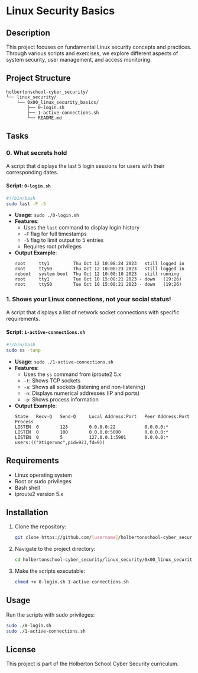 # Linux Security Basics

## Description
This project focuses on fundamental Linux security concepts and practices. Through various scripts and exercises, we explore different aspects of system security, user management, and access monitoring.

## Project Structure
```
holbertonschool-cyber_security/
└── linux_security/
    └── 0x00_linux_security_basics/
        ├── 0-login.sh
        ├── 1-active-connections.sh
        └── README.md
```

## Tasks

### 0. What secrets hold
A script that displays the last 5 login sessions for users with their corresponding dates.

#### Script: `0-login.sh`
```bash
#!/bin/bash
sudo last -F -5
```

- **Usage**: `sudo ./0-login.sh`
- **Features**:
  - Uses the `last` command to display login history
  - `-F` flag for full timestamps
  - `-5` flag to limit output to 5 entries
  - Requires root privileges
- **Output Example**:
  ```
  root     tty1         Thu Oct 12 10:08:24 2023   still logged in
  root     ttyS0        Thu Oct 12 10:08:23 2023   still logged in
  reboot   system boot  Thu Oct 12 10:08:10 2023   still running
  root     tty1         Tue Oct 10 15:08:21 2023 - down   (19:26)
  root     ttyS0        Tue Oct 10 15:08:21 2023 - down   (19:26)
  ```

### 1. Shows your Linux connections, not your social status!
A script that displays a list of network socket connections with specific requirements.

#### Script: `1-active-connections.sh`
```bash
#!/bin/bash
sudo ss -tanp
```

- **Usage**: `sudo ./1-active-connections.sh`
- **Features**:
  - Uses the `ss` command from iproute2 5.x
  - `-t`: Shows TCP sockets
  - `-a`: Shows all sockets (listening and non-listening)
  - `-n`: Displays numerical addresses (IP and ports)
  - `-p`: Shows process information
- **Output Example**:
  ```
  State   Recv-Q   Send-Q     Local Address:Port   Peer Address:Port   Process                                              
  LISTEN  0        128        0.0.0.0:22           0.0.0.0:*
  LISTEN  0        100        0.0.0.0:5000         0.0.0.0:*
  LISTEN  0        5          127.0.0.1:5901       0.0.0.0:*          users:(("Xtigervnc",pid=923,fd=9))
  ```

## Requirements
- Linux operating system
- Root or sudo privileges
- Bash shell
- iproute2 version 5.x

## Installation
1. Clone the repository:
   ```bash
   git clone https://github.com/[username]/holbertonschool-cyber_security.git
   ```
2. Navigate to the project directory:
   ```bash
   cd holbertonschool-cyber_security/linux_security/0x00_linux_security_basics
   ```
3. Make the scripts executable:
   ```bash
   chmod +x 0-login.sh 1-active-connections.sh
   ```

## Usage
Run the scripts with sudo privileges:
```bash
sudo ./0-login.sh
sudo ./1-active-connections.sh
```

## License
This project is part of the Holberton School Cyber Security curriculum.